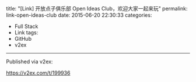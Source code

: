 title: "[Link] 开放点子俱乐部 Open Ideas Club，欢迎大家一起来玩"
permalink: link-open-ideas-club
date: 2015-06-20 22:30:33
categories:
- Full Stack
- Link
tags:
- GitHub
- v2ex
---

Published via v2ex:

https://v2ex.com/t/199936
